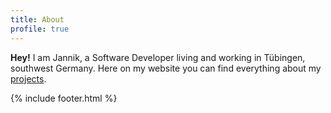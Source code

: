 ```yaml
---
title: About
profile: true
---
```


**Hey!** I am Jannik, a Software Developer living and working in Tübingen, southwest Germany. Here on my website you can find everything about my [projects](/references/).

{% include footer.html %}
